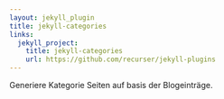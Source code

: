 ```yaml
---
layout: jekyll_plugin
title: jekyll-categories
links:
  jekyll_project:
    title: jekyll-categories
    url: https://github.com/recurser/jekyll-plugins
---
```


Generiere Kategorie Seiten auf basis der Blogeinträge.

